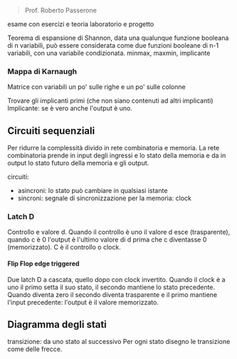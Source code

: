 > Prof. Roberto Passerone

esame con esercizi e teoria
laboratorio e progetto

Teorema di espansione di Shannon, data una qualunque funzione booleana di n variabili, può essere considerata come due funzioni booleane di n-1 variabili, con una variabile condizionata.
minmax, maxmin, implicante

### Mappa di Karnaugh
Matrice con variabili un po' sulle righe e un po' sulle colonne

Trovare gli implicanti primi (che non siano contenuti ad altri implicanti)
Implicante: se è vero anche l'output è uno.


## Circuiti sequenziali

Per ridurre la complessità divido in rete combinatoria e memoria.
La rete combinatoria prende in input degli ingressi e lo stato della memoria 
e da in output lo stato futuro della memoria e gli output.

circuiti:
- asincroni: lo stato può cambiare in qualsiasi istante
- sincroni: segnale di sincronizzazione per la memoria: clock

### Latch D
Controllo e valore d. Quando il controllo è uno il valore d esce (trasparente), quando c è 0 l'output è l'ultimo valore di d prima che c diventasse 0 (memorizzato). C è il controllo o clock.

#### Flip Flop edge triggered
Due latch D a cascata, quello dopo con clock invertito. Quando il clock è a uno il primo setta il suo stato, il secondo mantiene lo stato precedente. Quando diventa zero il secondo diventa trasparente e il primo mantiene l'input precedente: l'output è il valore memorizzato.

## Diagramma degli stati
transizione: da uno stato al successivo
Per ogni stato disegno le transizione come delle frecce.
